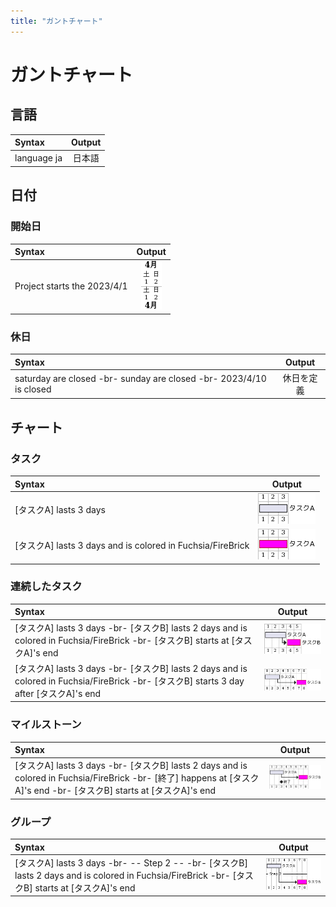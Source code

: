 ```yaml
---
title: "ガントチャート"
---
```


# ガントチャート

## 言語
|Syntax|Output|
|:------|:-----:|
|language ja|日本語|

## 日付
### 開始日
|Syntax|Output|
|:------|:-----:|
|Project starts the 2023/4/1|![](../cheatSheetsImg/gantt/開始日.png)|
### 休日
|Syntax|Output|
|:------|:-----:|
|saturday are closed -br- sunday are closed -br- 2023/4/10 is closed|休日を定義|

## チャート
### タスク
|Syntax|Output|
|:------|:-----:|
|[タスクA] lasts 3 days|![](../cheatSheetsImg/gantt/タスクA.png)|
|[タスクA] lasts 3 days and is colored in Fuchsia/FireBrick|![](../cheatSheetsImg/gantt/タスクAカラー.png)|
### 連続したタスク
|Syntax|Output|
|:------|:-----:|
|[タスクA] lasts 3 days -br- [タスクB] lasts 2 days and is colored in Fuchsia/FireBrick -br- [タスクB] starts at [タスクA]'s end|![](../cheatSheetsImg/gantt/期間.png)|
|[タスクA] lasts 3 days -br- [タスクB] lasts 2 days and is colored in Fuchsia/FireBrick -br- [タスクB] starts 3 day after [タスクA]'s end|![](../cheatSheetsImg/gantt/期間after.png)|
### マイルストーン
|Syntax|Output|
|:------|:-----:|
|[タスクA] lasts 3 days -br- [タスクB] lasts 2 days and is colored in Fuchsia/FireBrick -br- [終了] happens at [タスクA]'s end -br- [タスクB] starts at [タスクA]'s end|![](../cheatSheetsImg/gantt/マイルストーン.png)|
### グループ
|Syntax|Output|
|:------|:-----:|
|[タスクA] lasts 3 days -br-  -- Step 2 -- -br- [タスクB] lasts 2 days and is colored in Fuchsia/FireBrick -br- [タスクB] starts at [タスクA]'s end|![](../cheatSheetsImg/gantt/グループ.png)|
